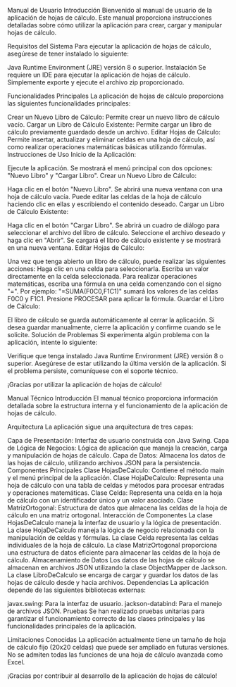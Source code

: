 Manual de Usuario
Introducción
Bienvenido al manual de usuario de la aplicación de hojas de cálculo. Este manual proporciona instrucciones detalladas sobre cómo utilizar la aplicación para crear, cargar y manipular hojas de cálculo.

Requisitos del Sistema
Para ejecutar la aplicación de hojas de cálculo, asegúrese de tener instalado lo siguiente:

Java Runtime Environment (JRE) versión 8 o superior.
Instalación
Se requiere un IDE para ejecutar la aplicación de hojas de cálculo. Simplemente exporte y ejecute el archivo zip proporcionado.

Funcionalidades Principales
La aplicación de hojas de cálculo proporciona las siguientes funcionalidades principales:

Crear un Nuevo Libro de Cálculo: Permite crear un nuevo libro de cálculo vacío.
Cargar un Libro de Cálculo Existente: Permite cargar un libro de cálculo previamente guardado desde un archivo.
Editar Hojas de Cálculo: Permite insertar, actualizar y eliminar celdas en una hoja de cálculo, así como realizar operaciones matemáticas básicas utilizando fórmulas.
Instrucciones de Uso
Inicio de la Aplicación:

Ejecute la aplicación.
Se mostrará el menú principal con dos opciones: "Nuevo Libro" y "Cargar Libro".
Crear un Nuevo Libro de Cálculo:

Haga clic en el botón "Nuevo Libro".
Se abrirá una nueva ventana con una hoja de cálculo vacía.
Puede editar las celdas de la hoja de cálculo haciendo clic en ellas y escribiendo el contenido deseado.
Cargar un Libro de Cálculo Existente:

Haga clic en el botón "Cargar Libro".
Se abrirá un cuadro de diálogo para seleccionar el archivo del libro de cálculo.
Seleccione el archivo deseado y haga clic en "Abrir".
Se cargará el libro de cálculo existente y se mostrará en una nueva ventana.
Editar Hojas de Cálculo:

Una vez que tenga abierto un libro de cálculo, puede realizar las siguientes acciones:
Haga clic en una celda para seleccionarla.
Escriba un valor directamente en la celda seleccionada.
Para realizar operaciones matemáticas, escriba una fórmula en una celda comenzando con el signo "=".
Por ejemplo: "=SUMA(F0C0,F1C1)" sumará los valores de las celdas F0C0 y F1C1.
Presione PROCESAR para aplicar la fórmula.
Guardar el Libro de Cálculo:

El libro de cálculo se guarda automáticamente al cerrar la aplicación.
Si desea guardar manualmente, cierre la aplicación y confirme cuando se le solicite.
Solución de Problemas
Si experimenta algún problema con la aplicación, intente lo siguiente:

Verifique que tenga instalado Java Runtime Environment (JRE) versión 8 o superior.
Asegúrese de estar utilizando la última versión de la aplicación.
Si el problema persiste, comuníquese con el soporte técnico.

¡Gracias por utilizar la aplicación de hojas de cálculo!





Manual Técnico
Introducción
El manual técnico proporciona información detallada sobre la estructura interna y el funcionamiento de la aplicación de hojas de cálculo.

Arquitectura
La aplicación sigue una arquitectura de tres capas:

Capa de Presentación: Interfaz de usuario construida con Java Swing.
Capa de Lógica de Negocios: Lógica de aplicación que maneja la creación, carga y manipulación de hojas de cálculo.
Capa de Datos: Almacena los datos de las hojas de cálculo, utilizando archivos JSON para la persistencia.
Componentes Principales
Clase HojasDeCalculo: Contiene el método main y el menú principal de la aplicación.
Clase HojaDeCalculo: Representa una hoja de cálculo con una tabla de celdas y métodos para procesar entradas y operaciones matemáticas.
Clase Celda: Representa una celda en la hoja de cálculo con un identificador único y un valor asociado.
Clase MatrizOrtogonal: Estructura de datos que almacena las celdas de la hoja de cálculo en una matriz ortogonal.
Interacción de Componentes
La clase HojasDeCalculo maneja la interfaz de usuario y la lógica de presentación.
La clase HojaDeCalculo maneja la lógica de negocio relacionada con la manipulación de celdas y fórmulas.
La clase Celda representa las celdas individuales de la hoja de cálculo.
La clase MatrizOrtogonal proporciona una estructura de datos eficiente para almacenar las celdas de la hoja de cálculo.
Almacenamiento de Datos
Los datos de las hojas de cálculo se almacenan en archivos JSON utilizando la clase ObjectMapper de Jackson.
La clase LibroDeCalculo se encarga de cargar y guardar los datos de las hojas de cálculo desde y hacia archivos.
Dependencias
La aplicación depende de las siguientes bibliotecas externas:

javax.swing: Para la interfaz de usuario.
jackson-databind: Para el manejo de archivos JSON.
Pruebas
Se han realizado pruebas unitarias para garantizar el funcionamiento correcto de las clases principales y las funcionalidades principales de la aplicación.

Limitaciones Conocidas
La aplicación actualmente tiene un tamaño de hoja de cálculo fijo (20x20 celdas) que puede ser ampliado en futuras versiones.
No se admiten todas las funciones de una hoja de cálculo avanzada como Excel.

¡Gracias por contribuir al desarrollo de la aplicación de hojas de cálculo!
